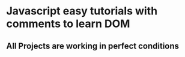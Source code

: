 <h1> Javascript easy tutorials with comments to learn DOM </h1>
<h2> All Projects are working in perfect conditions </h2>
